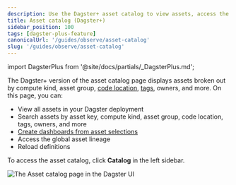 ```yaml
---
description: Use the Dagster+ asset catalog to view assets, access the global asset lineage, build dasbhoards, reload definitions, and search assets by asset key, compute kind, asset group, code location, and more.
title: Asset catalog (Dagster+)
sidebar_position: 100
tags: [dagster-plus-feature]
canonicalUrl: '/guides/observe/asset-catalog'
slug: '/guides/observe/asset-catalog'
---
```


import DagsterPlus from '@site/docs/partials/\_DagsterPlus.md';

<DagsterPlus />

The Dagster+ version of the asset catalog page displays assets broken out by compute kind, asset group, [code location](/deployment/code-locations), [tags](/guides/build/assets/metadata-and-tags/tags), owners, and more. On this page, you can:

- View all assets in your Dagster deployment
- Search assets by asset key, compute kind, asset group, code location, tags, owners, and more
- [Create dashboards from asset selections](/guides/observe/asset-catalog/dashboards)
- Access the global asset lineage
- Reload definitions

To access the asset catalog, click **Catalog** in the left sidebar.

![The Asset catalog page in the Dagster UI](/images/guides/observe/asset-catalog/dagster-plus-asset-catalog.png)
